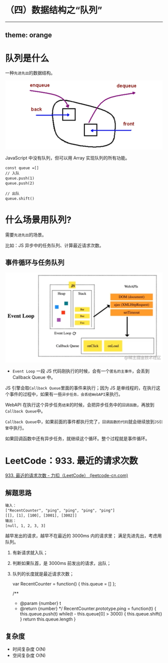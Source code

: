 # （四）数据结构之“队列”

---

## theme: orange

# 队列是什么

一种`先进先出`的数据结构。

![](../.gitbook/assests/1655979921337-32516451-f29d-4764-8882-94b4957dbd68.png)

JavaScript 中没有队列，但可以用 Array 实现队列的所有功能。

    const queue =[]
    // 入队
    queue.push(1)
    queue.push(2)

    // 出队
    queue.shift()

# 什么场景用队列?

需要`先进先出`的场景。

比如：JS 异步中的任务队列、计算最近请求次数。

## 事件循环与任务队列

![](../.gitbook/assests/1655979940251-416a0421-0ba8-4ebb-ab17-503aa7708081.png)

- `Event Loop`
  一段 JS 代码刚执行的时候，会有一个`匿名的主事件`，会丢到 Callback Queue 中。

JS 引擎会取`Callback Queue`里面的事件来执行；因为 JS 是单线程的，在执行这个事件的过程中，如果有一些`异步任务，会丢给WebAPI`来执行。

WebAPI 在执行这个异步任务`结束`的时候，会把异步任务中的`回调函数`，再放到`Callback Queue`中。

`Callback Queue`中，如果前面的事件都执行完了，`回调函数的代码`就会继续放到`JS引擎`中执行。

如果回调函数中还有异步任务，就继续这个循环。整个过程就是事件循环。

# LeetCode：933. 最近的请求次数

[933. 最近的请求次数 - 力扣（LeetCode） (leetcode-cn.com)](https://leetcode-cn.com/problems/number-of-recent-calls/)

## 解题思路

    输入：
    ["RecentCounter", "ping", "ping", "ping", "ping"]
    [[], [1], [100], [3001], [3002]]
    输出：
    [null, 1, 2, 3, 3]

越早发出的请求，越早不在最近的 3000ms 内的请求里；
满足先进先出，考虑用队列。

1.  有新请求就入队；
2.  判断如果队首，是 3000ms 前发出的请求，出队；
3.  队列的长度就是最近请求次数；

    var RecentCounter = function() {
    this.queue = []
    };

    /\*\*

    - @param {number} t
    - @return {number}
      \*/
      RecentCounter.prototype.ping = function(t) {
      this.queue.push(t)
      while(t - this.queue[0] > 3000) {
      this.queue.shift()
      }
      return this.queue.length
      }

## 复杂度

- 时间复杂度 O(N)
- 空间复杂度 O(N)
